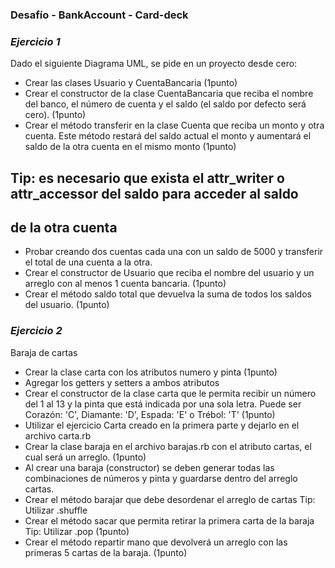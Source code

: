### Desafío - BankAccount - Card-deck

### *Ejercicio 1*

Dado el siguiente Diagrama UML, se pide en un proyecto desde cero:

+ Crear las clases Usuario y CuentaBancaria (1punto)
+ Crear el constructor de la clase CuentaBancaria que reciba el nombre del banco, el número de
cuenta y el saldo (el saldo por defecto será cero). (1punto)
+ Crear el método transferir
en la clase Cuenta que reciba un monto y otra cuenta. Este método restará del saldo actual el
monto y aumentará el saldo de la otra cuenta en el mismo monto (1punto)
## Tip: es necesario que exista el attr_writer o attr_accessor del saldo para acceder al saldo
## de la otra cuenta
+ Probar creando dos cuentas cada una con un saldo de 5000 y transferir el total de una cuenta a
la otra.
+ Crear el constructor de Usuario que reciba el nombre del usuario y un arreglo con al menos 1
cuenta bancaria. (1punto)
+ Crear el método saldo total que devuelva la suma de todos los saldos del usuario. (1punto)

### *Ejercicio 2*
Baraja de cartas

+ Crear la clase carta con los atributos numero y pinta (1punto)
+ Agregar los getters y setters a ambos atributos
+ Crear el constructor de la clase carta que le permita recibir un número del 1 al 13 y la pinta que
está indicada por una sola letra. Puede ser Corazón: 'C', Diamante: 'D', Espada: 'E' o Trébol: 'T'
(1punto)
+ Utilizar el ejercicio Carta creado en la primera parte y dejarlo en el archivo carta.rb
+ Crear la clase baraja en el archivo barajas.rb con el atributo cartas, el cual será un arreglo.
(1punto)
+ Al crear una baraja (constructor) se deben generar todas las combinaciones de números y pinta
y guardarse dentro del arreglo cartas.
+ Crear el método barajar que debe desordenar el arreglo de cartas Tip: Utilizar .shuffle
+ Crear el método sacar que permita retirar la primera carta de la baraja Tip: Utilizar .pop
(1punto)
+ Crear el método repartir mano que devolverá un arreglo con las primeras 5 cartas de la baraja.
(1punto)